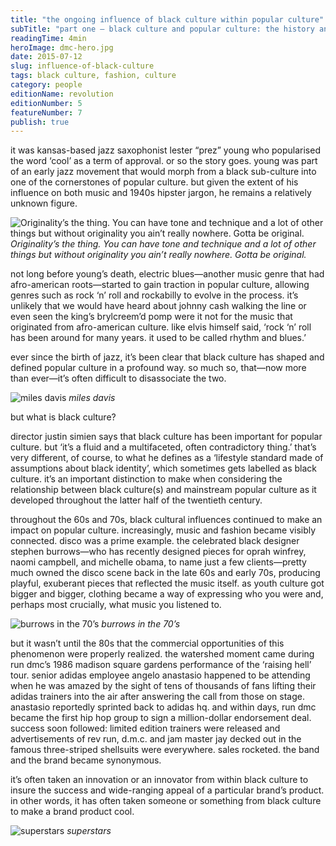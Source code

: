 ```yaml
---
title: "the ongoing influence of black culture within popular culture"
subTitle: "part one – black culture and popular culture: the history and the development"
readingTime: 4min
heroImage: dmc-hero.jpg
date: 2015-07-12
slug: influence-of-black-culture
tags: black culture, fashion, culture
category: people
editionName: revolution
editionNumber: 5
featureNumber: 7
publish: true
---
```


it was kansas-based jazz saxophonist lester “prez” young who popularised the word ‘cool’ as a term of approval. or so the story goes. young was part of an early jazz movement that would morph from a black sub-culture into one of the cornerstones of popular culture. but given the extent of his influence on both music and 1940s hipster jargon, he remains a relatively unknown figure.

![Originality’s the thing. You can have tone and technique and a lot of other things but without originality you ain’t really nowhere. Gotta be original.](prez.jpg)
*Originality’s the thing. You can have tone and technique and a lot of other things but without originality you ain’t really nowhere. Gotta be original.*

not long before young’s death, electric blues—another music genre that had afro-american roots—started to gain traction in popular culture, allowing genres such as rock ‘n’ roll and rockabilly to evolve in the process. it’s unlikely that we would have heard about johnny cash walking the line or even seen the king’s brylcreem’d pomp were it not for the music that originated from afro-american culture. like elvis himself said, ‘rock ‘n’ roll has been around for many years. it used to be called rhythm and blues.’

ever since the birth of jazz, it’s been clear that black culture has shaped and defined popular culture in a profound way. so much so, that—now more than ever—it’s often difficult to disassociate the two. 

![miles davis](miles.jpg)
*miles davis*

but what is black culture? 

director justin simien says that black culture has been important for popular culture. but ‘it’s a fluid and a multifaceted, often contradictory thing.’ that’s very different, of course, to what he defines as a ‘lifestyle standard made of assumptions about black identity’, which sometimes gets labelled as black culture. it’s an important distinction to make when considering the relationship between black culture(s) and mainstream popular culture as it developed throughout the latter half of the twentieth century.

throughout the 60s and 70s, black cultural influences continued to make an impact on popular culture. increasingly, music and fashion became visibly connected. disco was a prime example. the celebrated black designer stephen burrows—who has recently designed pieces for oprah winfrey, naomi campbell, and michelle obama, to name just a few clients—pretty much owned the disco scene back in the late 60s and early 70s, producing playful, exuberant pieces that reflected the music itself. as youth culture got bigger and bigger, clothing became a way of expressing who you were and, perhaps most crucially, what music you listened to.

![burrows in the 70’s](burrows.jpg)
*burrows in the 70’s*

but it wasn’t until the 80s that the commercial opportunities of this phenomenon were properly realized. the watershed moment came during run dmc’s 1986 madison square gardens performance of the ‘raising hell’ tour. senior adidas employee angelo anastasio happened to be attending when he was amazed by the sight of tens of thousands of fans lifting their adidas trainers into the air after answering the call from those on stage. anastasio reportedly sprinted back to adidas hq. and within days, run dmc became the first hip hop group to sign a million-dollar endorsement deal. success soon followed: limited edition trainers were released and advertisements of rev run, d.m.c. and jam master jay decked out in the famous three-striped shellsuits were everywhere. sales rocketed. the band and the brand became synonymous.

it’s often taken an innovation or an innovator from within black culture to insure the success and wide-ranging appeal of a particular brand’s product. in other words, it has often taken someone or something from black culture to make a brand product cool.

![superstars](concert.jpg)
*superstars*

